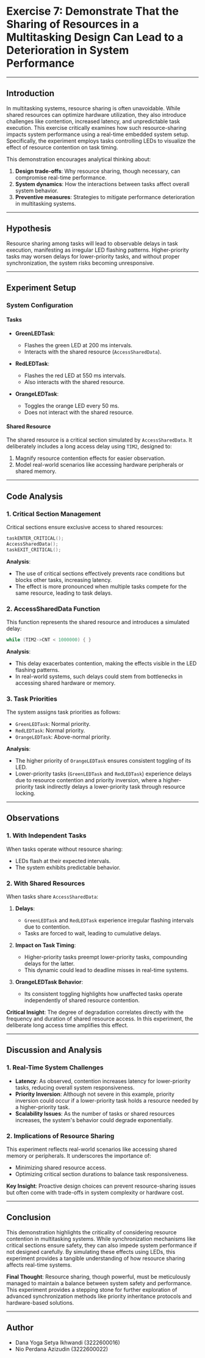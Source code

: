 # Exercise 7: Demonstrate That the Sharing of Resources in a Multitasking Design Can Lead to a Deterioration in System Performance

---

## **Introduction**

In multitasking systems, resource sharing is often unavoidable. While shared resources can optimize hardware utilization, they also introduce challenges like contention, increased latency, and unpredictable task execution. This exercise critically examines how such resource-sharing impacts system performance using a real-time embedded system setup. Specifically, the experiment employs tasks controlling LEDs to visualize the effect of resource contention on task timing.

This demonstration encourages analytical thinking about:
1. **Design trade-offs**: Why resource sharing, though necessary, can compromise real-time performance.
2. **System dynamics**: How the interactions between tasks affect overall system behavior.
3. **Preventive measures**: Strategies to mitigate performance deterioration in multitasking systems.

---

## **Hypothesis**

Resource sharing among tasks will lead to observable delays in task execution, manifesting as irregular LED flashing patterns. Higher-priority tasks may worsen delays for lower-priority tasks, and without proper synchronization, the system risks becoming unresponsive.

---

## **Experiment Setup**

### **System Configuration**

#### **Tasks**
- **GreenLEDTask**:
  - Flashes the green LED at 200 ms intervals.
  - Interacts with the shared resource (`AccessSharedData`).

- **RedLEDTask**:
  - Flashes the red LED at 550 ms intervals.
  - Also interacts with the shared resource.

- **OrangeLEDTask**:
  - Toggles the orange LED every 50 ms.
  - Does not interact with the shared resource.

#### **Shared Resource**
The shared resource is a critical section simulated by `AccessSharedData`. It deliberately includes a long access delay using `TIM2`, designed to:
1. Magnify resource contention effects for easier observation.
2. Model real-world scenarios like accessing hardware peripherals or shared memory.

---

## **Code Analysis**

### 1. **Critical Section Management**
Critical sections ensure exclusive access to shared resources:
```c
taskENTER_CRITICAL();
AccessSharedData();
taskEXIT_CRITICAL();
```
**Analysis**:
- The use of critical sections effectively prevents race conditions but blocks other tasks, increasing latency.
- The effect is more pronounced when multiple tasks compete for the same resource, leading to task delays.

### 2. **AccessSharedData Function**
This function represents the shared resource and introduces a simulated delay:
```c
while (TIM2->CNT < 1000000) { }
```
**Analysis**:
- This delay exacerbates contention, making the effects visible in the LED flashing patterns.
- In real-world systems, such delays could stem from bottlenecks in accessing shared hardware or memory.

### 3. **Task Priorities**
The system assigns task priorities as follows:
- `GreenLEDTask`: Normal priority.
- `RedLEDTask`: Normal priority.
- `OrangeLEDTask`: Above-normal priority.

**Analysis**:
- The higher priority of `OrangeLEDTask` ensures consistent toggling of its LED.
- Lower-priority tasks (`GreenLEDTask` and `RedLEDTask`) experience delays due to resource contention and priority inversion, where a higher-priority task indirectly delays a lower-priority task through resource locking.

---

## **Observations**

### 1. **With Independent Tasks**
When tasks operate without resource sharing:
- LEDs flash at their expected intervals.
- The system exhibits predictable behavior.

### 2. **With Shared Resources**
When tasks share `AccessSharedData`:
1. **Delays**:
   - `GreenLEDTask` and `RedLEDTask` experience irregular flashing intervals due to contention.
   - Tasks are forced to wait, leading to cumulative delays.

2. **Impact on Task Timing**:
   - Higher-priority tasks preempt lower-priority tasks, compounding delays for the latter.
   - This dynamic could lead to deadline misses in real-time systems.

3. **OrangeLEDTask Behavior**:
   - Its consistent toggling highlights how unaffected tasks operate independently of shared resource contention.

**Critical Insight**: The degree of degradation correlates directly with the frequency and duration of shared resource access. In this experiment, the deliberate long access time amplifies this effect.

---

## **Discussion and Analysis**

### **1. Real-Time System Challenges**
- **Latency**: As observed, contention increases latency for lower-priority tasks, reducing overall system responsiveness.
- **Priority Inversion**: Although not severe in this example, priority inversion could occur if a lower-priority task holds a resource needed by a higher-priority task.
- **Scalability Issues**: As the number of tasks or shared resources increases, the system's behavior could degrade exponentially.

### **2. Implications of Resource Sharing**
This experiment reflects real-world scenarios like accessing shared memory or peripherals. It underscores the importance of:
- Minimizing shared resource access.
- Optimizing critical section durations to balance task responsiveness.

**Key Insight**: Proactive design choices can prevent resource-sharing issues but often come with trade-offs in system complexity or hardware cost.

---

## **Conclusion**

This demonstration highlights the criticality of considering resource contention in multitasking systems. While synchronization mechanisms like critical sections ensure safety, they can also impede system performance if not designed carefully. By simulating these effects using LEDs, this experiment provides a tangible understanding of how resource sharing affects real-time systems.

**Final Thought**: Resource sharing, though powerful, must be meticulously managed to maintain a balance between system safety and performance. This experiment provides a stepping stone for further exploration of advanced synchronization methods like priority inheritance protocols and hardware-based solutions.

---

## **Author**
- Dana Yoga Setya Ikhwandi (3222600016)
- Nio Perdana Azizudin (3222600022)
